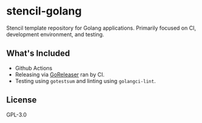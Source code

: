 # stencil-golang

Stencil template repository for Golang applications. Primarily focused
on CI, development environment, and testing.

## What's Included

* Github Actions
* Releasing via [GoReleaser](https://goreleaser.com/) ran by CI.
* Testing using `gotestsum` and linting using `golangci-lint`.

## License

GPL-3.0
